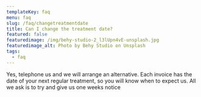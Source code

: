 ```yaml
---
templateKey: faq
menu: faq
slug: /faq/changetreatmentdate
title: Can I change the treatment date?
featured: false
featuredimage: /img/behy-studio-2_l3lUpn4vE-unsplash.jpg
featuredimage_alt: Photo by Behy Studio on Unsplash
tags:
  - faq
---
```


Yes, telephone us and we will arrange an alternative.    Each invoice has the date of your next regular treatment, so you will know when to expect us.  All we ask is to try and give us one weeks notice